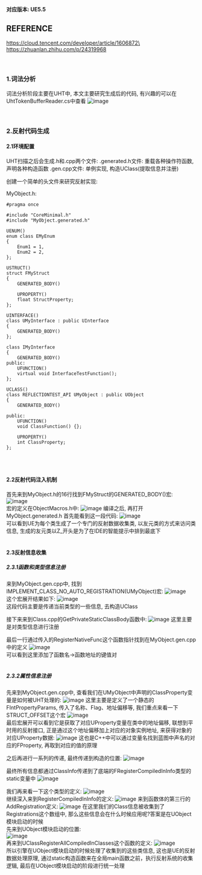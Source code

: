 #### 对应版本: UE5.5

## REFERENCE
https://cloud.tencent.com/developer/article/1606872\
https://zhuanlan.zhihu.com/p/24319968
<br><br><br>

### 1.词法分析
词法分析阶段主要在UHT中, 本文主要研究生成后的代码, 有兴趣的可以在UhtTokenBufferReader.cs中查看
![image](../Assets/Reflection/UhtTokenBufferReader.png)
<br><br><br>

### 2.反射代码生成
#### 2.1环境配置
UHT扫描之后会生成.h和.cpp两个文件:
.generated.h文件: 重载各种操作符函数, 声明各种构造函数
.gen.cpp文件: 单例实现, 构造UClass(提取信息并注册)

创建一个简单的头文件来研究反射实现:

MyObject.h:
```
#pragma once

#include "CoreMinimal.h"
#include "MyObject.generated.h"

UENUM()
enum class EMyEnum
{
    Enum1 = 1,
	Enum2 = 2,
};

USTRUCT()
struct FMyStruct
{
	GENERATED_BODY()

	UPROPERTY()
	float StructProperty;
};

UINTERFACE()
class UMyInterface : public UInterface
{
	GENERATED_BODY()
};

class IMyInterface
{
	GENERATED_BODY()
public:
    UFUNCTION()
	virtual void InterfaceTestFunction();
};

UCLASS()
class REFLECTIONTEST_API UMyObject : public UObject
{
	GENERATED_BODY()
	
public:
	UFUNCTION()
	void ClassFunction() {};

	UPROPERTY()
	int ClassProperty;
};
```
<br><br>

#### 2.2反射代码注入机制
首先来到MyObject.h的16行找到FMyStruct的GENERATED_BODY()宏:\
![image](../Assets/Reflection/MyObject.h:MyStruct.png)\
宏的定义在ObjectMacros.h中:
![image](../Assets/Reflection/GENERATED_BODY定义.png)
编译之后, 再打开MyObject.generated.h
首先能看到这一段代码:
![image](../Assets/Reflection/MyObject.generated.h:MyStruct.png)\
可以看到UE为每个类生成了一个专门的反射数据收集类, 以友元类的方式来访问类信息, 生成的友元类以Z_开头是为了在IDE的智能提示中排到最底下
<br><br>
#### 2.3反射信息收集
##### 2.3.1函数和类型信息注册
来到MyObject.gen.cpp中, 找到IMPLEMENT_CLASS_NO_AUTO_REGISTRATION(UMyObject)宏:
![image](../Assets/Reflection/MyObject.gen.cpp:IMPLEMENT_CLASS.png)\
这个宏展开结果如下:
![image](../Assets/Reflection/MyObject.gen.cpp:IMPLEMENT_CLASS_UnFolded.png)\
这段代码主要是传递当前类型的一些信息, 去构造UClass

接下来来到Class.cpp的GetPrivateStaticClassBody函数中:
![image](../Assets/Reflection/GetPrivateStaticClassBody.png)
这里主要是对类型信息进行注册

最后一行通过传入的RegisterNativeFunc这个函数指针找到在MyObject.gen.cpp中的定义
![image](../Assets/Reflection/StaticRegisterNativesUMyObject.png)\
可以看到这里添加了函数名->函数地址的键值对
<br><br>

##### 2.3.2属性信息注册
先来到MyObject.gen.cpp中, 查看我们在UMyObject中声明的ClassProperty变量是如何被UHT处理的:
![image](../Assets/Reflection/ClassProperty信息生成.png)
这里主要是定义了一个静态的FIntPropertyParams, 传入了名称、Flag、地址偏移等, 我们重点来看一下STRUCT_OFFSET这个宏
![image](../Assets/Reflection/STRUCT_OFFSET.png)\
最后宏展开可以看到它是获取了对应UProperty变量在类中的地址偏移, 联想到平时用的反射接口, 正是通过这个地址偏移加上对应的对象实例地址, 来获得对象的对应UProperty数据:
![image](../Assets/Reflection/ContainerVoidPtrToValuePtrInternal.png)
这也是C++中可以通过变量名找到蓝图中声名的对应的FProperty, 再取到对应的值的原理

之后再进行一系列的传递, 最终传递到构造的位置:
![image](../Assets/Reflection/ClassProperty信息传递1.png)

最终所有信息都通过ClassInfo传递到了底端的FRegisterCompiledInInfo类型的static变量中
![image](../Assets/Reflection/ClassProperty信息传递2.png)

我们再来看一下这个类型的定义:
![image](../Assets/Reflection/FRegisterCompiledInInfo.png)\
继续深入来到RegisterCompiledInInfo的定义:
![image](../Assets/Reflection/RegisterCompiledInInfo.png)
来到函数体的第三行的AddRegistration定义:
![image](../Assets/Reflection/AddRegistration.png)
在这里我们的Class信息被收集到了Registrations这个数组中, 那么这些信息会在什么时候应用呢?答案是在UObject模块启动的时候\
先来到UObject模块启动的位置:\
![image](../Assets/Reflection/UClassRegisterAllCompiledInClasses入口.png)\
再来到UClassRegisterAllCompiledInClasses这个函数的定义:
![image](../Assets/Reflection/UClassRegisterAllCompiledInClasses定义.png)\
所以引擎在UObject模块启动的时候处理了收集到的这些类信息, 这也是UE的反射数据处理原理, 通过static构造函数来在全局main函数之前，执行反射系统的收集逻辑, 最后在UObject模块启动的阶段进行统一处理